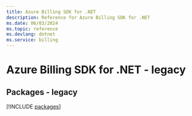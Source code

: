 ```yaml
---
title: Azure Billing SDK for .NET
description: Reference for Azure Billing SDK for .NET
ms.date: 06/03/2024
ms.topic: reference
ms.devlang: dotnet
ms.service: billing
---
```

# Azure Billing SDK for .NET - legacy
## Packages - legacy
[!INCLUDE [packages](billing-index.md)]